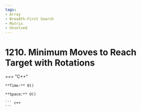 ```yaml
---
tags:
- Array
- Breadth-First Search
- Matrix
- Unsolved
---
```



# 1210. Minimum Moves to Reach Target with Rotations

=== "C++"

    **Time:** O()

    **Space:** O()

    ``` c++
    ```